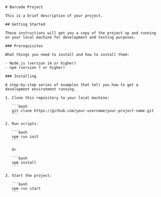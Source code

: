 
    # Barcode Project
    
    This is a brief description of your project.
    
    ## Getting Started
    
    These instructions will get you a copy of the project up and running on your local machine for development and testing purposes.
    
    ### Prerequisites
    
    What things you need to install and how to install them:
    
    - Node.js (version 14 or higher)
    - npm (version 7 or higher)
    
    ### Installing
    
    A step-by-step series of examples that tell you how to get a development environment running.
    
    1. Clone this repository to your local machine:
    
       ```bash
       git clone https://github.com/your-username/your-project-name.git
       ```
    
    2. Run scripts:
    
       ```bash
       npm run init
       ```
    
       Or
    
       ```bash
       npm install
       ```
    
    3. Start the project:
    
       ```bash
       npm run start
       ```
    